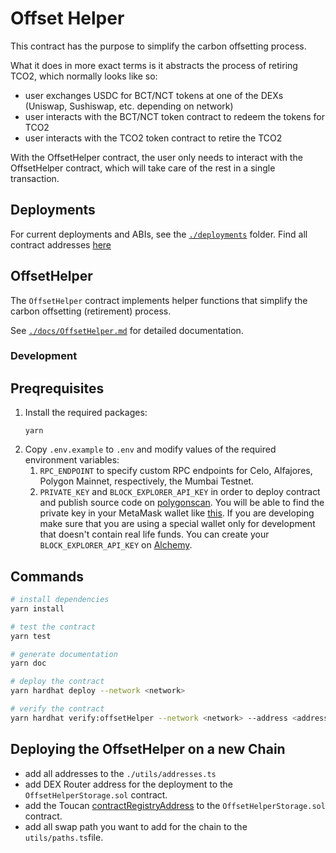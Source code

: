# Offset Helper

This contract has the purpose to simplify the carbon offsetting process.

What it does in more exact terms is it abstracts the process of retiring TCO2, which normally looks like so:

- user exchanges USDC for BCT/NCT tokens at one of the DEXs (Uniswap, Sushiswap, etc. depending on network)
- user interacts with the BCT/NCT token contract to redeem the tokens for TCO2
- user interacts with the TCO2 token contract to retire the TCO2

With the OffsetHelper contract, the user only needs to interact with the OffsetHelper contract, which will take care of the rest in a single transaction.

## Deployments

For current deployments and ABIs, see the [`./deployments`](./deployments/) folder.
Find all contract addresses [here](https://app.toucan.earth/contracts)

## OffsetHelper

The `OffsetHelper` contract implements helper functions that simplify the carbon offsetting (retirement) process.

See [`./docs/OffsetHelper.md`](./docs/OffsetHelper.md) for detailed documentation.

### Development

## Preqrequisites

1. Install the required packages:
   ```
   yarn
   ```
2. Copy `.env.example` to `.env` and modify values of the required environment variables:
   1. `RPC_ENDPOINT` to specify custom RPC endpoints for Celo, Alfajores, Polygon Mainnet, respectively, the Mumbai Testnet.
   2. `PRIVATE_KEY` and `BLOCK_EXPLORER_API_KEY` in order to deploy contract and publish source code on [polygonscan](https://polygonscan.com). You will be able to find the private key in your MetaMask wallet like [this](https://support.metamask.io/hc/en-us/articles/360015289632-How-to-export-an-account-s-private-key). If you are developing make sure that you are using a special wallet only for development that doesn't contain real life funds. You can create your `BLOCK_EXPLORER_API_KEY` on [Alchemy](https://www.alchemy.com).

## Commands

```bash
# install dependencies
yarn install

# test the contract
yarn test

# generate documentation
yarn doc

# deploy the contract
yarn hardhat deploy --network <network>

# verify the contract
yarn hardhat verify:offsetHelper --network <network> --address <address where Offset Helper was deployed>
```

## Deploying the OffsetHelper on a new Chain

- add all addresses to the `./utils/addresses.ts`
- add DEX Router address for the deployment to the `OffsetHelperStorage.sol` contract.
- add the Toucan [contractRegistryAddress](https://app.toucan.earth/contracts) to the `OffsetHelperStorage.sol` contract.
- add all swap path you want to add for the chain to the `utils/paths.ts`file.
